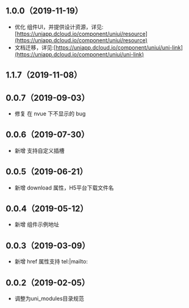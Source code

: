 ## 1.0.0（2019-11-19）
- 优化 组件UI，并提供设计资源，详见:[https://uniapp.dcloud.io/component/uniui/resource](https://uniapp.dcloud.io/component/uniui/resource)
- 文档迁移，详见:[https://uniapp.dcloud.io/component/uniui/uni-link](https://uniapp.dcloud.io/component/uniui/uni-link)
## 1.1.7（2019-11-08）
## 0.0.7（2019-09-03）
- 修复 在 nvue 下不显示的 bug
## 0.0.6（2019-07-30）
- 新增 支持自定义插槽
## 0.0.5（2019-06-21）
- 新增 download 属性，H5平台下载文件名
## 0.0.4（2019-05-12）
- 新增 组件示例地址
## 0.0.3（2019-03-09）
- 新增 href 属性支持 tel:|mailto:

## 0.0.2（2019-02-05）
- 调整为uni_modules目录规范
